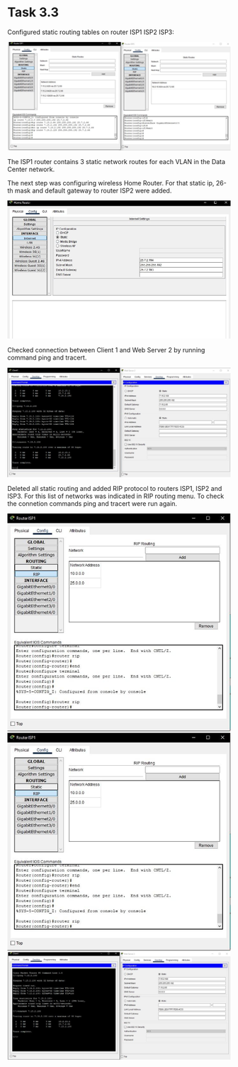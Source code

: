 # Task 3.3

Configured static routing tables on router ISP1 ISP2 ISP3:

<img src="images/static_routes.jpg">

The ISP1 router contains 3 static network routes for each VLAN in the Data Center network.

The next step was configuring wireless Home Router. For that static ip, 26-th mask and default gateway to router ISP2 were added.

<img src="images/home_rt.jpg">

Checked connection between Client 1 and Web Server 2 by running command ping and tracert.

<img src="images/ping_tracert_static.jpg">

Deleted all static routing and added RIP protocol to routers ISP1, ISP2 and ISP3. For this list of networks was indicated in RIP routing menu. To check the connetion commands ping and tracert were run again.

<img src="images/rip_isp1.jpg">
<img src="images/rout_rip.jpg">
<img src="images/tarace_RIP.jpg">
